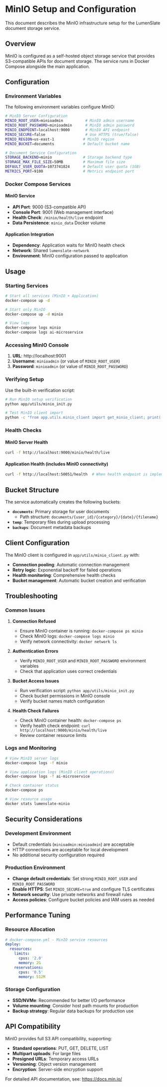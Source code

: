 # MinIO Setup and Configuration

This document describes the MinIO infrastructure setup for the LumenSlate document storage service.

## Overview

MinIO is configured as a self-hosted object storage service that provides S3-compatible APIs for document storage. The service runs in Docker Compose alongside the main application.

## Configuration

### Environment Variables

The following environment variables configure MinIO:

```bash
# MinIO Server Configuration
MINIO_ROOT_USER=minioadmin          # MinIO admin username
MINIO_ROOT_PASSWORD=minioadmin      # MinIO admin password
MINIO_ENDPOINT=localhost:9000       # MinIO API endpoint
MINIO_SECURE=false                  # Use HTTPS (true/false)
MINIO_REGION=us-east-1             # MinIO region
MINIO_BUCKET=documents             # Default bucket name

# Document Service Configuration
STORAGE_BACKEND=minio              # Storage backend type
STORAGE_MAX_FILE_SIZE=50MB         # Maximum file size
DEFAULT_USER_QUOTA=1073741824      # Default user quota (1GB)
METRICS_PORT=9100                  # Metrics endpoint port
```

### Docker Compose Services

#### MinIO Service
- **API Port**: 9000 (S3-compatible API)
- **Console Port**: 9001 (Web management interface)
- **Health Check**: `/minio/health/live` endpoint
- **Data Persistence**: `minio_data` Docker volume

#### Application Integration
- **Dependency**: Application waits for MinIO health check
- **Network**: Shared `lumenslate-network`
- **Environment**: MinIO configuration passed to application

## Usage

### Starting Services

```bash
# Start all services (MinIO + Application)
docker-compose up -d

# Start only MinIO
docker-compose up -d minio

# View logs
docker-compose logs minio
docker-compose logs ai-microservice
```

### Accessing MinIO Console

1. **URL**: http://localhost:9001
2. **Username**: `minioadmin` (or value of `MINIO_ROOT_USER`)
3. **Password**: `minioadmin` (or value of `MINIO_ROOT_PASSWORD`)

### Verifying Setup

Use the built-in verification script:

```bash
# Run MinIO setup verification
python app/utils/minio_init.py

# Test MinIO client import
python -c "from app.utils.minio_client import get_minio_client; print('OK')"
```

### Health Checks

#### MinIO Server Health
```bash
curl -f http://localhost:9000/minio/health/live
```

#### Application Health (includes MinIO connectivity)
```bash
curl -f http://localhost:50051/health  # When health endpoint is implemented
```

## Bucket Structure

The service automatically creates the following buckets:

- **`documents`**: Primary storage for user documents
  - Path structure: `documents/{user_id}/{category}/{date}/{filename}`
- **`temp`**: Temporary files during upload processing
- **`backups`**: Document metadata backups

## Client Configuration

The MinIO client is configured in `app/utils/minio_client.py` with:

- **Connection pooling**: Automatic connection management
- **Retry logic**: Exponential backoff for failed operations
- **Health monitoring**: Comprehensive health checks
- **Bucket management**: Automatic bucket creation and verification

## Troubleshooting

### Common Issues

1. **Connection Refused**
   - Ensure MinIO container is running: `docker-compose ps minio`
   - Check MinIO logs: `docker-compose logs minio`
   - Verify network connectivity: `docker network ls`

2. **Authentication Errors**
   - Verify `MINIO_ROOT_USER` and `MINIO_ROOT_PASSWORD` environment variables
   - Check that application uses correct credentials

3. **Bucket Access Issues**
   - Run verification script: `python app/utils/minio_init.py`
   - Check bucket permissions in MinIO console
   - Verify bucket names match configuration

4. **Health Check Failures**
   - Check MinIO container health: `docker-compose ps`
   - Verify health check endpoint: `curl http://localhost:9000/minio/health/live`
   - Review container resource limits

### Logs and Monitoring

```bash
# View MinIO server logs
docker-compose logs -f minio

# View application logs (MinIO client operations)
docker-compose logs -f ai-microservice

# Check container status
docker-compose ps

# View resource usage
docker stats lumenslate-minio
```

## Security Considerations

### Development Environment
- Default credentials (`minioadmin:minioadmin`) are acceptable
- HTTP connections are acceptable for local development
- No additional security configuration required

### Production Environment
- **Change default credentials**: Set strong `MINIO_ROOT_USER` and `MINIO_ROOT_PASSWORD`
- **Enable HTTPS**: Set `MINIO_SECURE=true` and configure TLS certificates
- **Network security**: Use private networks and firewall rules
- **Access policies**: Configure bucket policies and IAM users as needed

## Performance Tuning

### Resource Allocation
```yaml
# docker-compose.yml - MinIO service resources
deploy:
  resources:
    limits:
      cpus: '2.0'
      memory: 2G
    reservations:
      cpus: '0.5'
      memory: 512M
```

### Storage Configuration
- **SSD/NVMe**: Recommended for better I/O performance
- **Volume mounting**: Consider host path mounts for production
- **Backup strategy**: Regular data backups for production use

## API Compatibility

MinIO provides full S3 API compatibility, supporting:
- **Standard operations**: PUT, GET, DELETE, LIST
- **Multipart uploads**: For large files
- **Presigned URLs**: Temporary access URLs
- **Versioning**: Object version management
- **Encryption**: Server-side encryption support

For detailed API documentation, see: https://docs.min.io/